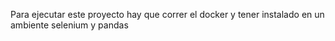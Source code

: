 Para ejecutar este proyecto hay que correr el docker y tener instalado en un ambiente selenium y pandas
